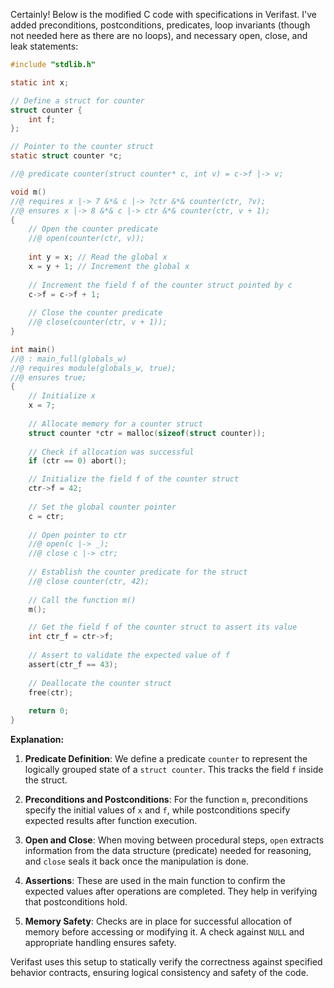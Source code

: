 Certainly! Below is the modified C code with specifications in Verifast. I've added preconditions, postconditions, predicates, loop invariants (though not needed here as there are no loops), and necessary open, close, and leak statements:

```c
#include "stdlib.h"

static int x;

// Define a struct for counter
struct counter {
    int f;
};

// Pointer to the counter struct
static struct counter *c;

//@ predicate counter(struct counter* c, int v) = c->f |-> v;

void m()
//@ requires x |-> 7 &*& c |-> ?ctr &*& counter(ctr, ?v); 
//@ ensures x |-> 8 &*& c |-> ctr &*& counter(ctr, v + 1);
{
    // Open the counter predicate
    //@ open(counter(ctr, v));
    
    int y = x; // Read the global x
    x = y + 1; // Increment the global x
    
    // Increment the field f of the counter struct pointed by c
    c->f = c->f + 1;
    
    // Close the counter predicate
    //@ close(counter(ctr, v + 1));
}

int main() 
//@ : main_full(globals_w)
//@ requires module(globals_w, true);
//@ ensures true;
{
    // Initialize x
    x = 7;
    
    // Allocate memory for a counter struct
    struct counter *ctr = malloc(sizeof(struct counter));
    
    // Check if allocation was successful
    if (ctr == 0) abort();

    // Initialize the field f of the counter struct
    ctr->f = 42;
    
    // Set the global counter pointer
    c = ctr;
    
    // Open pointer to ctr
    //@ open(c |-> _);
    //@ close c |-> ctr;
    
    // Establish the counter predicate for the struct
    //@ close counter(ctr, 42);
    
    // Call the function m()
    m();

    // Get the field f of the counter struct to assert its value
    int ctr_f = ctr->f;
    
    // Assert to validate the expected value of f
    assert(ctr_f == 43);
    
    // Deallocate the counter struct
    free(ctr);
    
    return 0;
}
```

**Explanation:**

1. **Predicate Definition**: We define a predicate `counter` to represent the logically grouped state of a `struct counter`. This tracks the field `f` inside the struct.

2. **Preconditions and Postconditions**: For the function `m`, preconditions specify the initial values of `x` and `f`, while postconditions specify expected results after function execution.

3. **Open and Close**: When moving between procedural steps, `open` extracts information from the data structure (predicate) needed for reasoning, and `close` seals it back once the manipulation is done.

4. **Assertions**: These are used in the main function to confirm the expected values after operations are completed. They help in verifying that postconditions hold.

5. **Memory Safety**: Checks are in place for successful allocation of memory before accessing or modifying it. A check against `NULL` and appropriate handling ensures safety.

Verifast uses this setup to statically verify the correctness against specified behavior contracts, ensuring logical consistency and safety of the code.

